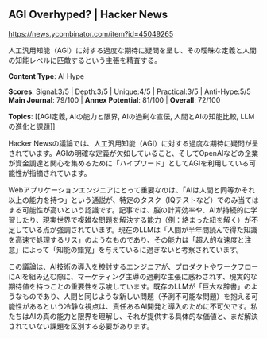 ## AGI Overhyped? | Hacker News

https://news.ycombinator.com/item?id=45049265

人工汎用知能（AGI）に対する過度な期待に疑問を呈し、その曖昧な定義と人間の知能レベルに匹敵するという主張を精査する。

**Content Type**: AI Hype

**Scores**: Signal:3/5 | Depth:3/5 | Unique:4/5 | Practical:3/5 | Anti-Hype:5/5
**Main Journal**: 79/100 | **Annex Potential**: 81/100 | **Overall**: 72/100

**Topics**: [[AGI定義, AIの能力と限界, AIの過剰な宣伝, 人間とAIの知能比較, LLMの進化と課題]]

Hacker Newsの議論では、人工汎用知能（AGI）に対する過度な期待に疑問が呈されています。AGIの明確な定義が欠如していること、そしてOpenAIなどの企業が資金調達と関心を集めるために「ハイプワード」としてAGIを利用している可能性が指摘されています。

Webアプリケーションエンジニアにとって重要なのは、「AIは人間と同等かそれ以上の能力を持つ」という通説が、特定のタスク（IQテストなど）でのみ当てはまる可能性が高いという認識です。記事では、脳の計算効率や、AIが持続的に学習したり、現実世界で複雑な問題を解決する能力（例：絡まった紐を解く）が不足している点が強調されています。現在のLLMは「人間が半年間読んで得た知識を高速で処理するリス」のようなものであり、その能力は「超人的な速度と注意」によって「知能の錯覚」を与えているに過ぎないと考察されています。

この議論は、AI技術の導入を検討するエンジニアが、プロダクトやワークフローにAIを組み込む際に、マーケティング主導の過剰な主張に惑わされず、現実的な期待値を持つことの重要性を示唆しています。既存のLLMが「巨大な辞書」のようなものであり、人間と同じような新しい問題（予測不可能な問題）を抱える可能性があるという冷静な視点は、責任あるAI開発と導入のために不可欠です。私たちはAIの真の能力と限界を理解し、それが提供する具体的な価値と、まだ解決されていない課題を区別する必要があります。